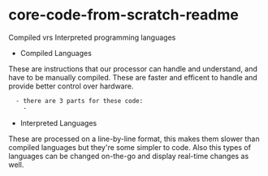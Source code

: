 # core-code-from-scratch-readme

Compiled vrs Interpreted programming languages

- Compiled Languages

These are instructions that our processor can handle and understand, and have to be manually compiled. These are faster and efficent to handle and provide better control over hardware. 

      - there are 3 parts for these code:
        -   

- Interpreted Languages

These are processed on a line-by-line format, this makes them slower than compiled languages but they're some simpler to code. Also this types of languages can be changed on-the-go and display real-time changes as well.
